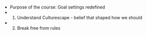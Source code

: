 - Purpose of the course: Goal settings redefined
- 1. Understand Culturescape - belief that shaped how we should
- 2. Break free from rules
